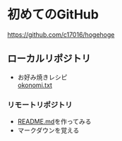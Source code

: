 # 初めてのGitHub  
  
<https://github.com/c17016/hogehoge>  
  

## ローカルリポジトリ  
  
* お好み焼きレシピ  
[okonomi.txt](okonomi.txt)  
  

### リモートリポジトリ  
  
* [README.md](README.md)を作ってみる  
* マークダウンを覚える  
